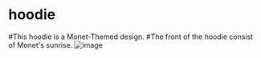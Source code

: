 # hoodie

#This hoodie is a Monet-Themed design. 
#The front of the hoodie consist of Monet's sunrise. 
![image](https://github.com/user-attachments/assets/1be99da4-e921-4325-a855-0a921b680958)

